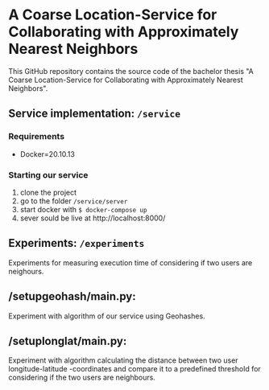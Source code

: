 # A Coarse Location-Service for Collaborating with Approximately Nearest Neighbors
This GitHub repository contains the source code of the bachelor thesis "A Coarse Location-Service for Collaborating with Approximately Nearest Neighbors".

## Service implementation: `/service`

### Requirements
- Docker=20.10.13


### Starting our service
1. clone the project
2. go to the folder `/service/server`
3. start docker with `$ docker-compose up`
4. sever sould be live at http://localhost:8000/


## Experiments: `/experiments`
Experiments for measuring execution time of considering if two users are neighours.

## /setupgeohash/main.py:
Experiment with algorithm of our service using Geohashes.

## /setuplonglat/main.py:
Experiment with algorithm calculating the distance between two user longitude-latitude -coordinates and compare it to a predefined threshold for considering if the two users are neighbours.
